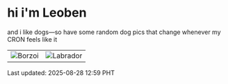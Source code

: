 # hi i'm Leoben

and i like dogs—so have some random dog pics that change whenever my CRON feels like it

|  |  |
|--------|----------|
| ![Borzoi](https://random-dog-vercel.vercel.app/api/random-borzoi?v=1756357162) | ![Labrador](https://random-dog-vercel.vercel.app/api/random-labrador?v=1756357162) |

Last updated: 2025-08-28 12:59 PHT

